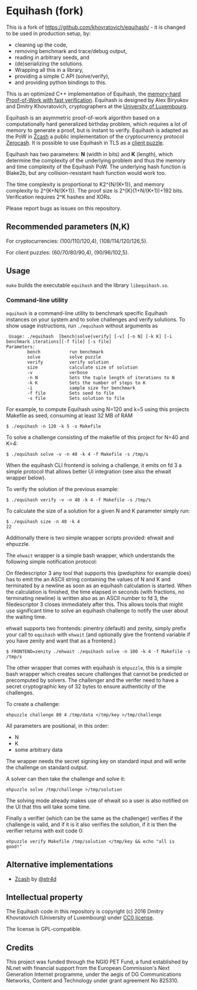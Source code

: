 # Equihash (fork)

This is a fork of https://github.com/khovratovich/equihash/ - it is changed to be used in production setup, by:
   - cleaning up the code,
   - removing benchmark and trace/debug output,
   - reading in arbitrary seeds, and
   - (de)serializing the solutions.
   - Wrapping all this in a library,
   - providing a simple C API (solve/verify),
   - and providing python bindings to this.

This is an optimized C++ implementation of Equihash, the [memory-hard Proof-of-Work
 with fast verification](https://www.internetsociety.org/sites/default/files/blogs-media/equihash-asymmetric-proof-of-work-based-generalized-birthday-problem.pdf). Equihash is designed by Alex Biryukov and Dmitry Khovratovich, cryptographers at the [University of Luxembourg](https://www.cryptolux.org/index.php/Home).

Equihash is an asymmetric proof-of-work algorithm based on a computationally
hard generalized birthday problem, which requires a lot of memory to generate
a proof, but is instant
to verify. Equihash is adapted as the PoW in [Zcash](https://z.cash/) a public implementation
of the cryptocurrency protocol [Zerocash](http://zerocash-project.org/paper). It is possible to use Equihash in TLS as a [client puzzle](https://tools.ietf.org/html/draft-nygren-tls-client-puzzles-00).

Equihash has two parameters: **N** (width in bits) and **K** (length), which determine the complexity
of the underlying problem and thus the memory and time complexity of the Equihash PoW. The underlying hash function is Blake2b, but any collision-resistant hash function would work too.

The time complexity is proportional to K2^{N/(K+1)}, and memory complexity to 2^{K+N/(K+1)}. The proof size is 2^{K}(1+N/(K+1))+192 bits. Verification requires 2^K hashes and XORs.

Please report bugs as issues on this repository.

## Recommended parameters (N,K)

For cryptocurrencies: (100/110/120,4), (108/114/120/126,5).

For client puzzles: (60/70/80/90,4), (90/96/102,5).

## Usage

`make` builds the executable `equihash` and the library `libequihash.so`.

### Command-line utility

`equihash` is a command-line utility to benchmark specific Equihash instances
on your system and to solve challenges and verify solutions. To show usage instructions, run
`./equihash` without arguments as

```
 Usage: ./equihash  [bench|solve|verify] [-v] [-n N] [-k K] [-i benchmark iterations][-f file] [-s file]
Parameters:
        bench           run benchmark
        solve           solve puzzle
        verify          verify solution
        size            calculate size of solution
        -v              verbose
        -n N            Sets the tuple length of iterations to N
        -k K            Sets the number of steps to K
        -i              sample size for benchmark
        -f file         Sets seed to file
        -s file         Sets solution to file
```

For example, to compute Equihash using N=120 and k=5 using this
projects Makefile as seed, consuming at least 32 MB of RAM

```
$ ./equihash -n 120 -k 5 -s Makefile
```

To solve a challenge consisting of the makefile of this project for
N=40 and K=4:

```
$ ./equihash solve -v -n 40 -k 4 -f Makefile -s /tmp/s
```

When the equihash CLI frontend is solving a challenge, it emits on fd
3 a simple protocol that allows better UI integration (see also the
ehwait wrapper below).

To verify the solution of the previous example:
```
$ ./equihash verify -v -n 40 -k 4 -f Makefile -s /tmp/s
```

To calculate the size of a solution for a given N and K parameter simply run:
```
$ ./equihash size -n 40 -k 4
22
```

Additionally there is two simple wrapper scripts provided: ehwait and ehpuzzle.

The `ehwait` wrapper is a simple bash wrapper, which understands the
following simple notification protocol:

On filedescriptor 3 any tool that supports this (pwdsphinx for example
does) has to emit the an ASCII string containing the values of N and K
and terminated by a newline as soon as an equihash calculation is
started. When the calculation is finished, the time elapsed in seconds
(with fractions, no terminating newline) is written also as an ASCII
number to fd 3, the filedescriptor 3 closes immediately after
this. This allows tools that might use significant time to solve an
equihash challenge to notify the user about the waiting time.

ehwait supports two frontends: pinentry (default) and zenity, simply
prefix your call to `equihash` with `ehwait` (and optionally give the
frontend variable if you have zenity and want that as a frontend.)

```
$ FRONTEND=zenity ./ehwait ./equihash solve -n 100 -k 4 -f Makefile -s /tmp/s
```

The other wrapper that comes with equihash is `ehpuzzle`, this is a
simple bash wrapper which creates secure challenges that cannot be
predicted or precomputed by solvers. The challenger and the verifer
need to have a secret cryptographic key of 32 bytes to ensure
authenticity of the challenges.

To create a challenge:
```
ehpuzzle challenge 80 4 /tmp/data </tmp/key >/tmp/challenge
```
All parameters are positional, in this order:
 - N
 - K
 - some arbitrary data

The wrapper needs the secret signing key on standard input and will
write the challenge on standard output.

A solver can then take the challenge and solve it:
```
ehpuzzle solve /tmp/challenge >/tmp/solution
```

The solving mode already makes use of ehwait so a user is also
notified on the UI that this will take some time.

Finally a verifier (which can be the same as the challenger) verifies
if the challenge is valid, and if it is it also verifies the solution,
if it is then the verifier returns with exit code 0:

```
ehpuzzle verify Makefile /tmp/solution </tmp/key && echo "all is good!"
```

## Alternative implementations


* [Zcash](https://github.com/zcash/zcash/) by
  [@str4d](https://github.com/str4d)

## Intellectual property

The Equihash code in this
repository is copyright (c) 2016 Dmitry Khovratovich (University of Luxembourg)  under
[CC0 license](https://creativecommons.org/about/cc0).

The license is GPL-compatible.

## Credits

This project was funded through the NGI0 PET Fund, a fund established
by NLnet with financial support from the European Commission's Next
Generation Internet programme, under the aegis of DG Communications
Networks, Content and Technology under grant agreement No 825310.
